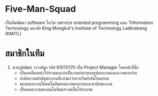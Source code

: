 # Five-Man-Squad
เป็นทีมพัฒนา software ในวิชา service oriented programming คณะ Tnformation Technology มหาลัย King Mongkut's Institute of Technology Ladkrabang (KMITL)

# สมาชิกในทีม
1. นายภูมิพัฒน์ วาวงศ์มูล รหัส 61070170 เป็น Project Manager
    โดยหน้าที่คือ 
    - เป็นคนที่คอยนำโปรเจคมาเเบ่งเป็นงานย่อยๆตามรูปแบบงานเเละความยากง่าย
    - ลำดับความสำคัญของงานที่เเบ่งมาว่าควรเริ่มทำอันไหนก่อน
    - มอบหมายงานให้คนในทีมตามความยากง่ายเเละลำดับของงาน
    - เป็นคนนำงานของคนในทีมมารวมเป็นโปรเเกรม
